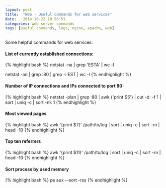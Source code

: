 ```yaml
---
layout: post
title:  "Web - Useful commands for web services"
date:   2014-10-22 18:56:51
categories: web server commands
tags: [useful commands, logs, nginx, apache, web]
---
```

Some helpful commands for web services:

#### List of currently established connections:

{% highlight bash %}
netstat -na | grep 'ESTA' | wc -l 

netstat -an | grep :80 | grep -i EST | wc -l
{% endhighlight %}

#### Number of IP connections and IPs connected to port 80:

{% highlight bash %}
netstat -plan | grep :80 | awk {'print $5'} | cut -d: -f 1 | sort | uniq -c | sort -nk 1
{% endhighlight %}

#### Most viewed pages 

{% highlight bash %}
awk '{print $7}' /path/to/log | sort | uniq -c | sort -rn | head -10
{% endhighlight %}

#### Top ten referrers

{% highlight bash %}
awk '{print $11}' /path/to/log | sort | uniq -c | sort -rn | head -10
{% endhighlight %}

#### Sort process by used memory

{% highlight bash %}
ps aux --sort -rss 
{% endhighlight %}
